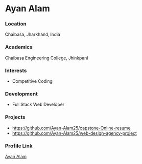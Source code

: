 # Ayan Alam

### Location

Chaibasa, Jharkhand, India

### Academics

Chaibasa Engineering College, Jhinkpani

### Interests

- Competitive Coding

### Development

- Full Stack Web Developer

### Projects

- https://github.com/Ayan-Alam25/capstone-Online-resume
- https://github.com/Ayan-Alam25/web-design-agency-project

### Profile Link

[Ayan Alam](https://github.com/Ayan-Alam25)
